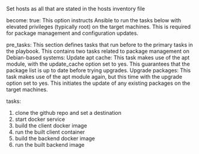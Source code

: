 Set hosts as all that are stated in the hosts inventory file

become: true: This option instructs Ansible to run the tasks below with elevated privileges (typically root) on the target machines. This is required for package management and configuration updates.

pre_tasks: This section defines tasks that run before to the primary tasks in the playbook. This contains two tasks related to package management on Debian-based systems:
Update apt cache: This task makes use of the apt module, with the update_cache option set to yes. This guarantees that the package list is up to date before trying upgrades.
Upgrade packages: This task makes use of the apt module again, but this time with the upgrade option set to yes. This initiates the update of any existing packages on the target machines.

tasks:
1. clone the github repo and set a destination
2. start docker service
3. build the client docker image
4. run the built client container
5. build the backend docker image
6. run the built backend image
